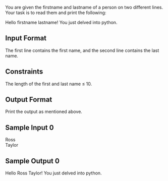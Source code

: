 You are given the firstname and lastname of a person on two different lines. Your task is to read them and print the following:

Hello firstname lastname! You just delved into python.

<h2> Input Format </h2>

The first line contains the first name, and the second line contains the last name.

<h2> Constraints </h2>

The length of the first and last name ≤ 10.

<h2> Output Format </h2>

Print the output as mentioned above.

<h2> Sample Input 0 </h2>

Ross <br>
Taylor

<h2> Sample Output 0 </h2>

Hello Ross Taylor! You just delved into python.
